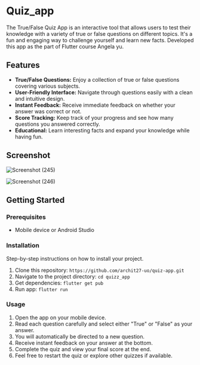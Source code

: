 # Quiz_app

The True/False Quiz App is an interactive tool that allows users to test their knowledge with a variety of true or false questions on different topics. It's a fun and engaging way to challenge yourself and learn new facts. Developed this app as the part of Flutter course Angela yu.

## Features

- **True/False Questions:** Enjoy a collection of true or false questions covering various subjects.
- **User-Friendly Interface:** Navigate through questions easily with a clean and intuitive design.
- **Instant Feedback:** Receive immediate feedback on whether your answer was correct or not.
- **Score Tracking:** Keep track of your progress and see how many questions you answered correctly.
- **Educational:** Learn interesting facts and expand your knowledge while having fun.


## Screenshot 


![Screenshot (245)](https://github.com/archit27-uo/quiz-app/assets/75472988/09731910-97f4-4093-b130-602cf4e013ac)

![Screenshot (246)](https://github.com/archit27-uo/quiz-app/assets/75472988/463036d8-8598-43a8-bdd6-602bcc2e5ec0)



## Getting Started

### Prerequisites

- Mobile device or Android Studio

### Installation

Step-by-step instructions on how to install your project.

1. Clone this repository: `https://github.com/archit27-uo/quiz-app.git`
2. Navigate to the project directory: `cd quizz_app`
3. Get dependencies: `flutter get pub`
4. Run app: `flutter run`

### Usage

1. Open the app on your mobile device.
2. Read each question carefully and select either "True" or "False" as your answer.
4. You will automatically be directed to a new question.
5. Receive instant feedback on your answer at the bottom.
6. Complete the quiz and view your final score at the end.
7. Feel free to restart the quiz or explore other quizzes if available.
